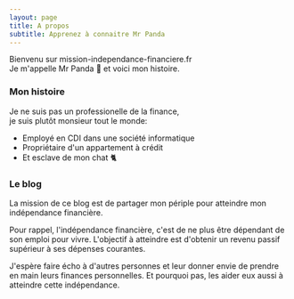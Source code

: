 ```yaml
---
layout: page
title: A propos
subtitle: Apprenez à connaitre Mr Panda
---
```


Bienvenu sur mission-independance-financiere.fr  
Je m'appelle Mr Panda 🐼 et voici mon histoire.

### Mon histoire

Je ne suis pas un professionelle de la finance,  
je suis plutôt monsieur tout le monde:
- Employé en CDI dans une société informatique
- Propriétaire d'un appartement à crédit
- Et esclave de mon chat 🐈

### Le blog

La mission de ce blog est de partager mon périple pour atteindre mon indépendance financière.

Pour rappel, l'indépendance financière, c'est de ne plus être dépendant de son emploi pour vivre. L'objectif à atteindre est d'obtenir un revenu passif supérieur à ses dépenses courantes.

J'espère faire écho à d'autres personnes et leur donner envie de prendre en main leurs finances personnelles. Et pourquoi pas, les aider eux aussi à atteindre cette indépendance.
